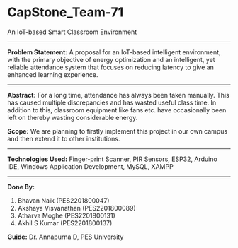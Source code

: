 # CapStone_Team-71
An IoT-based Smart Classroom Environment

------------------------------------------------------------------------------------------------------------------
**Problem Statement:** 
A proposal for an IoT-based intelligent environment, with the primary objective of energy optimization and an intelligent, yet reliable attendance system that focuses on reducing latency to give an enhanced learning experience.

------------------------------------------------------------------------------------------------------------------
**Abstract:**
For a long time, attendance has always been taken manually. This has caused multiple discrepancies and has wasted useful class time.
In addition to this, classroom equipment like fans etc. have occasionally been left on thereby wasting considerable energy.

**Scope:**
We are planning to firstly implement this project in our own campus and then extend it to other institutions.

------------------------------------------------------------------------------------------------------------------
**Technologies Used:** Finger-print Scanner, PIR Sensors, ESP32, Arduino IDE, Windows Application Development, MySQL, XAMPP

------------------------------------------------------------------------------------------------------------------
**Done By:**
1. Bhavan Naik (PES2201800047)
2. Akshaya Visvanathan (PES2201800089)
3. Atharva Moghe (PES2201800131)
4. Akhil S Kumar (PES2201800137)

**Guide:** Dr. Annapurna D, PES University
